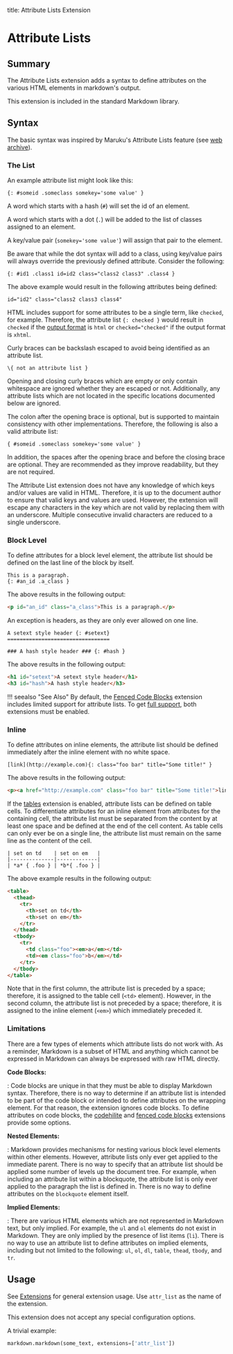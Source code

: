 title: Attribute Lists Extension

# Attribute Lists

## Summary

The Attribute Lists extension adds a syntax to define attributes on the various
HTML elements in markdown's output.

This extension is included in the standard Markdown library.

## Syntax

The basic syntax was inspired by Maruku's Attribute Lists feature (see [web archive][Maruku]).

[Maruku]: https://web.archive.org/web/20170324172643/http://maruku.rubyforge.org/proposal.html

### The List

An example attribute list might look like this:

```text
{: #someid .someclass somekey='some value' }
```

A word which starts with a hash (`#`) will set the id of an element.

A word which starts with a dot (`.`) will be added to the list of classes
assigned to an element.

A key/value pair (`somekey='some value'`) will assign that pair to the element.

Be aware that while the dot syntax will add to a class, using key/value pairs
will always override the previously defined attribute. Consider the following:

```text
{: #id1 .class1 id=id2 class="class2 class3" .class4 }
```

The above example would result in the following attributes being defined:

```text
id="id2" class="class2 class3 class4"
```

HTML includes support for some attributes to be a single term, like `checked`, for example. Therefore, the attribute
list `{: checked }` would result in `checked` if the [output format](../reference.md#output_format) is `html` or
`checked="checked"` if the output format is `xhtml`.

Curly braces can be backslash escaped to avoid being identified as an attribute list.

```text
\{ not an attribute list }
```

Opening and closing curly braces which are empty or only contain whitespace are ignored whether they are escaped or
not. Additionally, any attribute lists which are not located in the specific locations documented below are ignored.

The colon after the opening brace is optional, but is supported to maintain consistency with other implementations.
Therefore, the following is also a valid attribute list:

```text
{ #someid .someclass somekey='some value' }
```

In addition, the spaces after the opening brace and before the closing brace are optional. They are recommended as
they improve readability, but they are not required.

The Attribute List extension does not have any knowledge of which keys and/or values are valid in HTML. Therefore, it
is up to the document author to ensure that valid keys and values are used. However, the extension will escape any
characters in the key which are not valid by replacing them with an underscore. Multiple consecutive invalid
characters are reduced to a single underscore.

### Block Level

To define attributes for a block level element, the attribute list should
be defined on the last line of the block by itself.

```text
This is a paragraph.
{: #an_id .a_class }
```

The above results in the following output:

```html
<p id="an_id" class="a_class">This is a paragraph.</p>
```

An exception is headers, as they are only ever allowed on one line.

```text
A setext style header {: #setext}
=================================

### A hash style header ### {: #hash }
```

The above results in the following output:

```html
<h1 id="setext">A setext style header</h1>
<h3 id="hash">A hash style header</h3>
```

!!! seealso "See Also"
    By default, the [Fenced Code Blocks](./fenced_code_blocks.md#attributes) extension includes limited support for
    attribute lists. To get [full support](./fenced_code_blocks.md#keyvalue-pairs), both extensions must be enabled.

### Inline

To define attributes on inline elements, the attribute list should be defined
immediately after the inline element with no white space.

```text
[link](http://example.com){: class="foo bar" title="Some title!" }
```

The above results in the following output:

```html
<p><a href="http://example.com" class="foo bar" title="Some title!">link</a></p>
```

If the [tables](./tables.md) extension is enabled, attribute lists can be defined on table cells. To differentiate
attributes for an inline element from attributes for the containing cell, the attribute list must be separated from
the content by at least one space and be defined at the end of the cell content. As table cells can only ever be on
a single line, the attribute list must remain on the same line as the content of the cell.

```text
| set on td    | set on em   |
|--------------|-------------|
| *a* { .foo } | *b*{ .foo } |
```

The above example results in the following output:

```html
<table>
  <thead>
    <tr>
      <th>set on td</th>
      <th>set on em</th>
    </tr>
  </thead>
  <tbody>
    <tr>
      <td class="foo"><em>a</em></td>
      <td><em class="foo">b</em></td>
    </tr>
  </tbody>
</table>
```

Note that in the first column, the attribute list is preceded by a space; therefore, it is assigned to the table cell
(`<td>` element). However, in the second column, the attribute list is not preceded by a space; therefore, it is
assigned to the inline element (`<em>`) which immediately preceded it.

### Limitations

There are a few types of elements which attribute lists do not work with. As a reminder, Markdown is a subset of HTML
and anything which cannot be expressed in Markdown can always be expressed with raw HTML directly.

__Code Blocks:__

:   Code blocks are unique in that they must be able to display Markdown syntax. Therefore, there is no way to
    determine if an attribute list is intended to be part of the code block or intended to define attributes on the
    wrapping element. For that reason, the extension ignores code blocks. To define attributes on code blocks, the
    [codehilite] and [fenced code blocks] extensions provide some options.

[codehilite]: code_hilite.md
[fenced code blocks]: fenced_code_blocks.md

__Nested Elements:__

:   Markdown provides mechanisms for nesting various block level elements within other elements. However, attribute
    lists only ever get applied to the immediate parent. There is no way to specify that an attribute list should be
    applied some number of levels up the document tree. For example, when including an attribute list within a
    blockquote, the attribute list is only ever applied to the paragraph the list is defined in. There is no way to
    define attributes on the `blockquote` element itself.

__Implied Elements:__

:   There are various HTML elements which are not represented in Markdown text, but only implied. For example, the
    `ul` and `ol` elements do not exist in Markdown. They are only implied by the presence of list items (`li`). There
    is no way to use an attribute list to define attributes on implied elements, including but not limited to the
    following: `ul`, `ol`, `dl`, `table`, `thead`, `tbody`, and `tr`.

## Usage

See [Extensions](index.md) for general extension usage. Use `attr_list` as the
name of the extension.

This extension does not accept any special configuration options.

A trivial example:

```python
markdown.markdown(some_text, extensions=['attr_list'])
```
